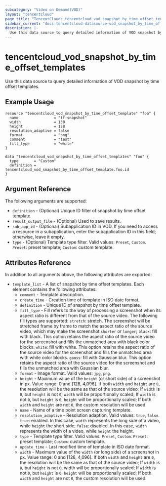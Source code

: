 ```yaml
---
subcategory: "Video on Demand(VOD)"
layout: "tencentcloud"
page_title: "TencentCloud: tencentcloud_vod_snapshot_by_time_offset_templates"
sidebar_current: "docs-tencentcloud-datasource-vod_snapshot_by_time_offset_templates"
description: |-
  Use this data source to query detailed information of VOD snapshot by time offset templates.
---
```


# tencentcloud_vod_snapshot_by_time_offset_templates

Use this data source to query detailed information of VOD snapshot by time offset templates.

## Example Usage

```hcl
resource "tencentcloud_vod_snapshot_by_time_offset_template" "foo" {
  name                = "tf-snapshot"
  width               = 130
  height              = 128
  resolution_adaptive = false
  format              = "png"
  comment             = "test"
  fill_type           = "white"
}

data "tencentcloud_vod_snapshot_by_time_offset_templates" "foo" {
  type       = "Custom"
  definition = tencentcloud_vod_snapshot_by_time_offset_template.foo.id
}
```

## Argument Reference

The following arguments are supported:

* `definition` - (Optional) Unique ID filter of snapshot by time offset template.
* `result_output_file` - (Optional) Used to save results.
* `sub_app_id` - (Optional) Subapplication ID in VOD. If you need to access a resource in a subapplication, enter the subapplication ID in this field; otherwise, leave it empty.
* `type` - (Optional) Template type filter. Valid values: `Preset`, `Custom`. `Preset`: preset template; `Custom`: custom template.

## Attributes Reference

In addition to all arguments above, the following attributes are exported:

* `template_list` - A list of snapshot by time offset templates. Each element contains the following attributes:
  * `comment` - Template description.
  * `create_time` - Creation time of template in ISO date format.
  * `definition` - Unique ID of snapshot by time offset template.
  * `fill_type` - Fill refers to the way of processing a screenshot when its aspect ratio is different from that of the source video. The following fill types are supported: `stretch`: stretch. The screenshot will be stretched frame by frame to match the aspect ratio of the source video, which may make the screenshot `shorter` or `longer`; `black`: fill with black. This option retains the aspect ratio of the source video for the screenshot and fills the unmatched area with black color blocks. `white`: fill with white. This option retains the aspect ratio of the source video for the screenshot and fills the unmatched area with white color blocks. `gauss`: fill with Gaussian blur. This option retains the aspect ratio of the source video for the screenshot and fills the unmatched area with Gaussian blur.
  * `format` - Image format. Valid values: `jpg`, `png`.
  * `height` - Maximum value of the `height` (or short side) of a screenshot in px. Value range: 0 and [128, 4,096]. If both `width` and `height` are `0`, the resolution will be the same as that of the source video; If `width` is `0`, but `height` is not `0`, `width` will be proportionally scaled; If `width` is not `0`, but `height` is `0`, `height` will be proportionally scaled; If both `width` and `height` are not `0`, the custom resolution will be used.
  * `name` - Name of a time point screen capturing template.
  * `resolution_adaptive` - Resolution adaption. Valid values: `true`, `false`. `true`: enabled. In this case, `width` represents the long side of a video, while `height` the short side; `false`: disabled. In this case, `width` represents the width of a video, while `height` the height.
  * `type` - Template type filter. Valid values: `Preset`, `Custom`. `Preset`: preset template; `Custom`: custom template.
  * `update_time` - Last modified time of template in ISO date format.
  * `width` - Maximum value of the `width` (or long side) of a screenshot in px. Value range: 0 and [128, 4,096]. If both `width` and `height` are `0`, the resolution will be the same as that of the source video; If `width` is `0`, but `height` is not `0`, width will be proportionally scaled; If `width` is not `0`, but `height` is `0`, `height` will be proportionally scaled; If both `width` and `height` are not `0`, the custom resolution will be used.


